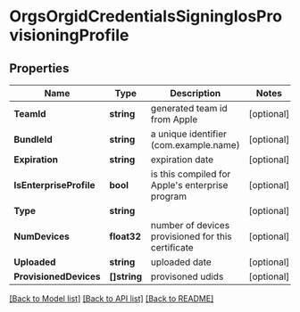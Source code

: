 # OrgsOrgidCredentialsSigningIosProvisioningProfile

## Properties

Name | Type | Description | Notes
------------ | ------------- | ------------- | -------------
**TeamId** | **string** | generated team id from Apple | [optional] 
**BundleId** | **string** | a unique identifier (com.example.name) | [optional] 
**Expiration** | **string** | expiration date | [optional] 
**IsEnterpriseProfile** | **bool** | is this compiled for Apple&#39;s enterprise program | [optional] 
**Type** | **string** |  | [optional] 
**NumDevices** | **float32** | number of devices provisioned for this certificate | [optional] 
**Uploaded** | **string** | uploaded date | [optional] 
**ProvisionedDevices** | **[]string** | provisoned udids | [optional] 

[[Back to Model list]](../README.md#documentation-for-models) [[Back to API list]](../README.md#documentation-for-api-endpoints) [[Back to README]](../README.md)


